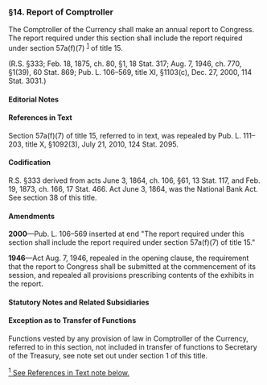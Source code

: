 ### §14. Report of Comptroller ###

The Comptroller of the Currency shall make an annual report to Congress. The report required under this section shall include the report required under section 57a(f)(7) <sup><a href="#14_1_target" name="14_1">1</a></sup> of title 15.

(R.S. §333; Feb. 18, 1875, ch. 80, §1, 18 Stat. 317; Aug. 7, 1946, ch. 770, §1(39), 60 Stat. 869; Pub. L. 106–569, title XI, §1103(c), Dec. 27, 2000, 114 Stat. 3031.)

#### **Editorial Notes** ####

#### References in Text ####

Section 57a(f)(7) of title 15, referred to in text, was repealed by Pub. L. 111–203, title X, §1092(3), July 21, 2010, 124 Stat. 2095.

#### Codification ####

R.S. §333 derived from acts June 3, 1864, ch. 106, §61, 13 Stat. 117, and Feb. 19, 1873, ch. 166, 17 Stat. 466. Act June 3, 1864, was the National Bank Act. See section 38 of this title.

#### Amendments ####

**2000**—Pub. L. 106–569 inserted at end "The report required under this section shall include the report required under section 57a(f)(7) of title 15."

**1946**—Act Aug. 7, 1946, repealed in the opening clause, the requirement that the report to Congress shall be submitted at the commencement of its session, and repealed all provisions prescribing contents of the exhibits in the report.

#### **Statutory Notes and Related Subsidiaries** ####

#### Exception as to Transfer of Functions ####

Functions vested by any provision of law in Comptroller of the Currency, referred to in this section, not included in transfer of functions to Secretary of the Treasury, see note set out under section 1 of this title.

[<sup>1</sup> See References in Text note below.](#14_1)